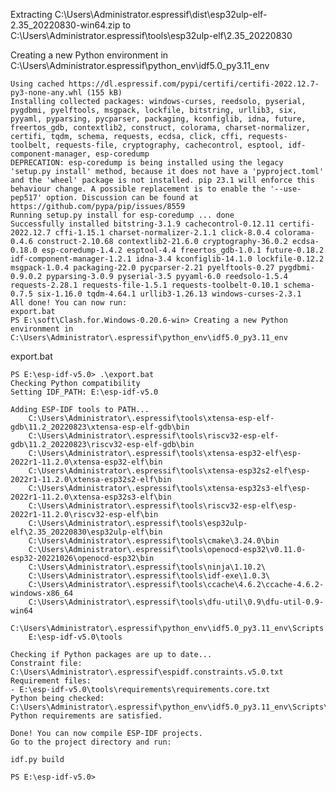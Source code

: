 

Extracting C:\Users\Administrator\.espressif\dist\esp32ulp-elf-2.35_20220830-win64.zip to C:\Users\Administrator\.espressif\tools\esp32ulp-elf\2.35_20220830


Creating a new Python environment in C:\Users\Administrator\.espressif\python_env\idf5.0_py3.11_env




    Using cached https://dl.espressif.com/pypi/certifi/certifi-2022.12.7-py3-none-any.whl (155 kB)
    Installing collected packages: windows-curses, reedsolo, pyserial, pygdbmi, pyelftools, msgpack, lockfile, bitstring, urllib3, six, pyyaml, pyparsing, pycparser, packaging, kconfiglib, idna, future, freertos_gdb, contextlib2, construct, colorama, charset-normalizer, certifi, tqdm, schema, requests, ecdsa, click, cffi, requests-toolbelt, requests-file, cryptography, cachecontrol, esptool, idf-component-manager, esp-coredump
    DEPRECATION: esp-coredump is being installed using the legacy 'setup.py install' method, because it does not have a 'pyproject.toml' and the 'wheel' package is not installed. pip 23.1 will enforce this behaviour change. A possible replacement is to enable the '--use-pep517' option. Discussion can be found at https://github.com/pypa/pip/issues/8559
    Running setup.py install for esp-coredump ... done
    Successfully installed bitstring-3.1.9 cachecontrol-0.12.11 certifi-2022.12.7 cffi-1.15.1 charset-normalizer-2.1.1 click-8.0.4 colorama-0.4.6 construct-2.10.68 contextlib2-21.6.0 cryptography-36.0.2 ecdsa-0.18.0 esp-coredump-1.4.2 esptool-4.4 freertos_gdb-1.0.1 future-0.18.2 idf-component-manager-1.2.1 idna-3.4 kconfiglib-14.1.0 lockfile-0.12.2 msgpack-1.0.4 packaging-22.0 pycparser-2.21 pyelftools-0.27 pygdbmi-0.9.0.2 pyparsing-3.0.9 pyserial-3.5 pyyaml-6.0 reedsolo-1.5.4 requests-2.28.1 requests-file-1.5.1 requests-toolbelt-0.10.1 schema-0.7.5 six-1.16.0 tqdm-4.64.1 urllib3-1.26.13 windows-curses-2.3.1
    All done! You can now run:
    export.bat
    PS E:\soft\Clash.for.Windows-0.20.6-win> Creating a new Python environment in C:\Users\Administrator\.espressif\python_env\idf5.0_py3.11_env


export.bat

    PS E:\esp-idf-v5.0> .\export.bat
    Checking Python compatibility
    Setting IDF_PATH: E:\esp-idf-v5.0

    Adding ESP-IDF tools to PATH...
        C:\Users\Administrator\.espressif\tools\xtensa-esp-elf-gdb\11.2_20220823\xtensa-esp-elf-gdb\bin
        C:\Users\Administrator\.espressif\tools\riscv32-esp-elf-gdb\11.2_20220823\riscv32-esp-elf-gdb\bin
        C:\Users\Administrator\.espressif\tools\xtensa-esp32-elf\esp-2022r1-11.2.0\xtensa-esp32-elf\bin
        C:\Users\Administrator\.espressif\tools\xtensa-esp32s2-elf\esp-2022r1-11.2.0\xtensa-esp32s2-elf\bin
        C:\Users\Administrator\.espressif\tools\xtensa-esp32s3-elf\esp-2022r1-11.2.0\xtensa-esp32s3-elf\bin
        C:\Users\Administrator\.espressif\tools\riscv32-esp-elf\esp-2022r1-11.2.0\riscv32-esp-elf\bin
        C:\Users\Administrator\.espressif\tools\esp32ulp-elf\2.35_20220830\esp32ulp-elf\bin
        C:\Users\Administrator\.espressif\tools\cmake\3.24.0\bin
        C:\Users\Administrator\.espressif\tools\openocd-esp32\v0.11.0-esp32-20221026\openocd-esp32\bin
        C:\Users\Administrator\.espressif\tools\ninja\1.10.2\
        C:\Users\Administrator\.espressif\tools\idf-exe\1.0.3\
        C:\Users\Administrator\.espressif\tools\ccache\4.6.2\ccache-4.6.2-windows-x86_64
        C:\Users\Administrator\.espressif\tools\dfu-util\0.9\dfu-util-0.9-win64
        C:\Users\Administrator\.espressif\python_env\idf5.0_py3.11_env\Scripts
        E:\esp-idf-v5.0\tools

    Checking if Python packages are up to date...
    Constraint file: C:\Users\Administrator\.espressif\espidf.constraints.v5.0.txt
    Requirement files:
    - E:\esp-idf-v5.0\tools\requirements\requirements.core.txt
    Python being checked: C:\Users\Administrator\.espressif\python_env\idf5.0_py3.11_env\Scripts\python.exe
    Python requirements are satisfied.

    Done! You can now compile ESP-IDF projects.
    Go to the project directory and run:

    idf.py build

    PS E:\esp-idf-v5.0>